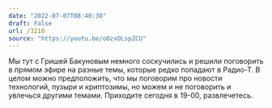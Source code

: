 ```yaml
---
date: "2022-07-07T08:40:30"
draft: False
url: /3210
source: "https://youtu.be/oOzvOLspZCU"
---
```


Мы тут с Гришей Бакуновым немного соскучились и решили поговорить в прямом эфире на разные темы, которые редко попадают в Радио-Т. В целом можно предположить, что мы поговорим про новости технологий, пузыри и криптозимы, но можем и не поговорить и увлечься другими темами. Приходите сегодня в 19-00, развлечетесь.
